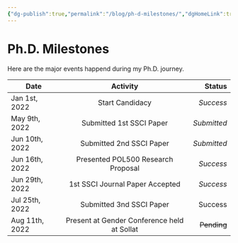```yaml
---
{"dg-publish":true,"permalink":"/blog/ph-d-milestones/","dgHomeLink":true,"dgPassFrontmatter":false}
---
```



# Ph.D. Milestones
Here are the major events happend during my Ph.D. journey.


| Date           |                  Activity                   |      Status |
| -------------- |:-------------------------------------------:| -----------:|
| Jan 1st, 2022  |               Start Candidacy               |   *Success* |
| May 9th, 2022  |          Submitted 1st SSCI Paper           | *Submitted* |
| Jun 10th, 2022 |          Submitted 2nd SSCI Paper           | *Submitted* |
| Jun 16th, 2022 |     Presented POL500 Research Proposal      |   *Success* |
| Jun 29th, 2022 |       1st SSCI Journal Paper Accepted       |   *Success* |
| Jul 25th, 2022 |          Submitted 3nd SSCI Paper           |     Success |
| Aug 11th, 2022 | Present at Gender Conference held at Sollat | ~~Pending~~ |
